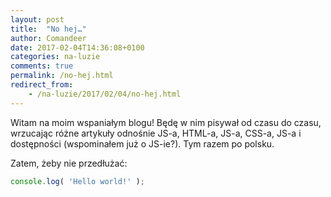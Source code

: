 ```yaml
---
layout: post
title:  "No hej…"
author: Comandeer
date: 2017-02-04T14:36:08+0100
categories: na-luzie
comments: true
permalink: /no-hej.html
redirect_from:
    - /na-luzie/2017/02/04/no-hej.html
---
```


Witam na moim wspaniałym blogu! Będę w nim pisywał od czasu do czasu, wrzucając różne artykuły odnośnie JS-a, HTML-a, JS-a, CSS-a, JS-a i dostępności (wspominałem już o JS-ie?). Tym razem po polsku.

Zatem, żeby nie przedłużać:

```javascript
console.log( 'Hello world!' );
```
